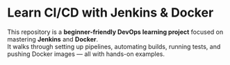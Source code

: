 # Learn CI/CD with Jenkins & Docker

This repository is a **beginner-friendly DevOps learning project** focused on mastering **Jenkins** and **Docker**.  
It walks through setting up pipelines, automating builds, running tests, and pushing Docker images — all with hands-on examples.
